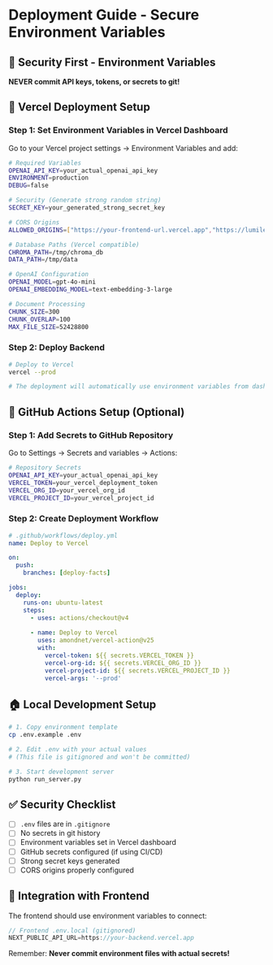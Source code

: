 # Deployment Guide - Secure Environment Variables

## 🔐 **Security First - Environment Variables**

**NEVER commit API keys, tokens, or secrets to git!**

## 🚀 **Vercel Deployment Setup**

### **Step 1: Set Environment Variables in Vercel Dashboard**

Go to your Vercel project settings → Environment Variables and add:

```bash
# Required Variables
OPENAI_API_KEY=your_actual_openai_api_key
ENVIRONMENT=production
DEBUG=false

# Security (Generate strong random string)
SECRET_KEY=your_generated_strong_secret_key

# CORS Origins
ALLOWED_ORIGINS=["https://your-frontend-url.vercel.app","https://lumilens.ai"]

# Database Paths (Vercel compatible)
CHROMA_PATH=/tmp/chroma_db
DATA_PATH=/tmp/data

# OpenAI Configuration
OPENAI_MODEL=gpt-4o-mini
OPENAI_EMBEDDING_MODEL=text-embedding-3-large

# Document Processing
CHUNK_SIZE=300
CHUNK_OVERLAP=100
MAX_FILE_SIZE=52428800
```

### **Step 2: Deploy Backend**

```bash
# Deploy to Vercel
vercel --prod

# The deployment will automatically use environment variables from dashboard
```

## 🔧 **GitHub Actions Setup (Optional)**

### **Step 1: Add Secrets to GitHub Repository**

Go to Settings → Secrets and variables → Actions:

```bash
# Repository Secrets
OPENAI_API_KEY=your_actual_openai_api_key
VERCEL_TOKEN=your_vercel_deployment_token
VERCEL_ORG_ID=your_vercel_org_id  
VERCEL_PROJECT_ID=your_vercel_project_id
```

### **Step 2: Create Deployment Workflow**

```yaml
# .github/workflows/deploy.yml
name: Deploy to Vercel

on:
  push:
    branches: [deploy-facts]

jobs:
  deploy:
    runs-on: ubuntu-latest
    steps:
      - uses: actions/checkout@v4
      
      - name: Deploy to Vercel
        uses: amondnet/vercel-action@v25
        with:
          vercel-token: ${{ secrets.VERCEL_TOKEN }}
          vercel-org-id: ${{ secrets.VERCEL_ORG_ID }}
          vercel-project-id: ${{ secrets.VERCEL_PROJECT_ID }}
          vercel-args: '--prod'
```

## 🏠 **Local Development Setup**

```bash
# 1. Copy environment template
cp .env.example .env

# 2. Edit .env with your actual values
# (This file is gitignored and won't be committed)

# 3. Start development server
python run_server.py
```

## ✅ **Security Checklist**

- [ ] `.env` files are in `.gitignore`
- [ ] No secrets in git history
- [ ] Environment variables set in Vercel dashboard
- [ ] GitHub secrets configured (if using CI/CD)
- [ ] Strong secret keys generated
- [ ] CORS origins properly configured

## 🔄 **Integration with Frontend**

The frontend should use environment variables to connect:

```typescript
// Frontend .env.local (gitignored)
NEXT_PUBLIC_API_URL=https://your-backend.vercel.app
```

Remember: **Never commit environment files with actual secrets!**
